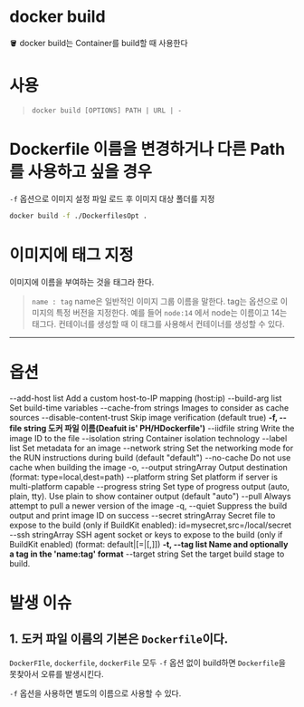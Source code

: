 # docker build

<aside>
🪣 docker build는 Container를 build할 때 사용한다

</aside>

# 사용

> `docker build [OPTIONS] PATH | URL | -`
> 

# Dockerfile 이름을 변경하거나 다른 Path를 사용하고 싶을 경우

`-f` 옵션으로 이미지 설정 파일 로드 후 이미지 대상 폴더를 지정

```bash
docker build -f ./DockerfilesOpt .
```

# 이미지에 태그 지정

이미지에 이름을 부여하는 것을 태그라 한다.

> `name : tag`
name은 일반적인 이미지 그룹 이름을 말한다.
tag는 옵션으로 이미지의 특정 버전을 지정한다.
예를 들어 `node:14` 에서 node는 이름이고 14는 태그다.
컨테이너를 생성할 때 이 태그를 사용해서 컨테이너를 생성할 수 있다.
> 

---

# 옵션

--add-host list           Add a custom host-to-IP mapping (host:ip)
--build-arg list          Set build-time variables
--cache-from strings      Images to consider as cache sources
--disable-content-trust   Skip image verification (default true)
**-f, --file string             도커 파일 이름(Deafuit is'  PH/HDockerfile')**
--iidfile string          Write the image ID to the file
--isolation string        Container isolation technology
--label list              Set metadata for an image
--network string          Set the networking mode for the RUN instructions during build (default "default")
--no-cache                Do not use cache when building the image
-o, --output stringArray      Output destination (format: type=local,dest=path)
--platform string         Set platform if server is multi-platform capable
--progress string         Set type of progress output (auto, plain, tty). Use plain to show container output (default "auto")
--pull                    Always attempt to pull a newer version of the image
-q, --quiet                   Suppress the build output and print image ID on success
--secret stringArray      Secret file to expose to the build (only if BuildKit enabled): id=mysecret,src=/local/secret
--ssh stringArray         SSH agent socket or keys to expose to the build (only if BuildKit enabled) (format: default|<id>[=<socket>|<key>[,<key>]])
**-t, --tag list                Name and optionally a tag in the 'name:tag' format**
--target string           Set the target build stage to build.

# 발생 이슈

## 1. 도커 파일 이름의 기본은 `Dockerfile`이다.

`DockerFIle`, `dockerfile`, `dockerFile` 모두 `-f` 옵션 없이 build하면 `Dockerfile`을 못찾아서 오류를 발생시킨다.

`-f` 옵션을 사용하면 별도의 이름으로 사용할 수 있다.